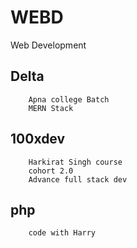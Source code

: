# WEBD
Web Development

## Delta 
```
    Apna college Batch
    MERN Stack
```

## 100xdev
```
    Harkirat Singh course 
    cohort 2.0
    Advance full stack dev
```

## php
```
    code with Harry
```